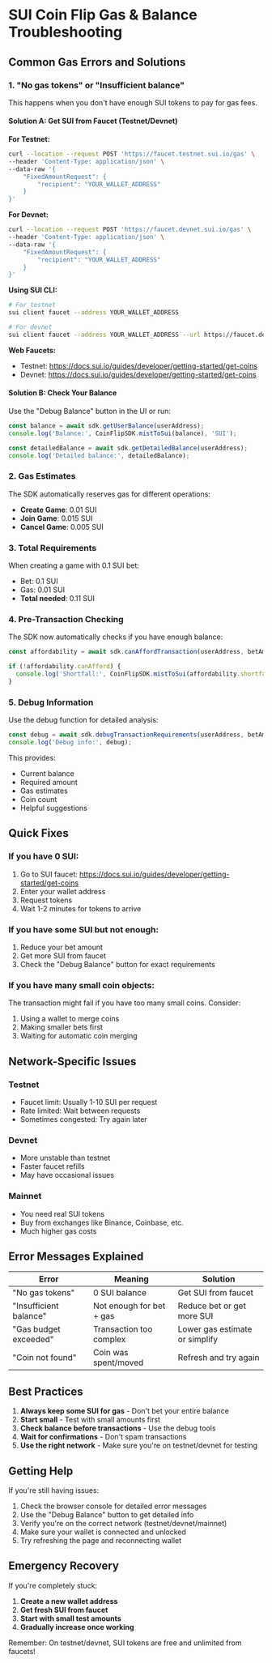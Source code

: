# SUI Coin Flip Gas & Balance Troubleshooting

## Common Gas Errors and Solutions

### 1. "No gas tokens" or "Insufficient balance"

This happens when you don't have enough SUI tokens to pay for gas fees.

#### Solution A: Get SUI from Faucet (Testnet/Devnet)

**For Testnet:**
```bash
curl --location --request POST 'https://faucet.testnet.sui.io/gas' \
--header 'Content-Type: application/json' \
--data-raw '{
    "FixedAmountRequest": {
        "recipient": "YOUR_WALLET_ADDRESS"
    }
}'
```

**For Devnet:**
```bash
curl --location --request POST 'https://faucet.devnet.sui.io/gas' \
--header 'Content-Type: application/json' \
--data-raw '{
    "FixedAmountRequest": {
        "recipient": "YOUR_WALLET_ADDRESS"
    }
}'
```

**Using SUI CLI:**
```bash
# For testnet
sui client faucet --address YOUR_WALLET_ADDRESS

# For devnet  
sui client faucet --address YOUR_WALLET_ADDRESS --url https://faucet.devnet.sui.io/gas
```

**Web Faucets:**
- Testnet: https://docs.sui.io/guides/developer/getting-started/get-coins
- Devnet: https://docs.sui.io/guides/developer/getting-started/get-coins

#### Solution B: Check Your Balance

Use the "Debug Balance" button in the UI or run:

```typescript
const balance = await sdk.getUserBalance(userAddress);
console.log('Balance:', CoinFlipSDK.mistToSui(balance), 'SUI');

const detailedBalance = await sdk.getDetailedBalance(userAddress);
console.log('Detailed balance:', detailedBalance);
```

### 2. Gas Estimates

The SDK automatically reserves gas for different operations:

- **Create Game**: 0.01 SUI
- **Join Game**: 0.015 SUI  
- **Cancel Game**: 0.005 SUI

### 3. Total Requirements

When creating a game with 0.1 SUI bet:
- Bet: 0.1 SUI
- Gas: 0.01 SUI
- **Total needed**: 0.11 SUI

### 4. Pre-Transaction Checking

The SDK now automatically checks if you have enough balance:

```typescript
const affordability = await sdk.canAffordTransaction(userAddress, betAmount, 'create');

if (!affordability.canAfford) {
  console.log('Shortfall:', CoinFlipSDK.mistToSui(affordability.shortfall!), 'SUI');
}
```

### 5. Debug Information

Use the debug function for detailed analysis:

```typescript
const debug = await sdk.debugTransactionRequirements(userAddress, betAmount, 'create');
console.log('Debug info:', debug);
```

This provides:
- Current balance
- Required amount
- Gas estimates
- Coin count
- Helpful suggestions

## Quick Fixes

### If you have 0 SUI:
1. Go to SUI faucet: https://docs.sui.io/guides/developer/getting-started/get-coins
2. Enter your wallet address
3. Request tokens
4. Wait 1-2 minutes for tokens to arrive

### If you have some SUI but not enough:
1. Reduce your bet amount
2. Get more SUI from faucet
3. Check the "Debug Balance" button for exact requirements

### If you have many small coin objects:
The transaction might fail if you have too many small coins. Consider:
1. Using a wallet to merge coins
2. Making smaller bets first
3. Waiting for automatic coin merging

## Network-Specific Issues

### Testnet
- Faucet limit: Usually 1-10 SUI per request
- Rate limited: Wait between requests
- Sometimes congested: Try again later

### Devnet
- More unstable than testnet
- Faster faucet refills
- May have occasional issues

### Mainnet
- You need real SUI tokens
- Buy from exchanges like Binance, Coinbase, etc.
- Much higher gas costs

## Error Messages Explained

| Error | Meaning | Solution |
|-------|---------|----------|
| "No gas tokens" | 0 SUI balance | Get SUI from faucet |
| "Insufficient balance" | Not enough for bet + gas | Reduce bet or get more SUI |
| "Gas budget exceeded" | Transaction too complex | Lower gas estimate or simplify |
| "Coin not found" | Coin was spent/moved | Refresh and try again |

## Best Practices

1. **Always keep some SUI for gas** - Don't bet your entire balance
2. **Start small** - Test with small amounts first
3. **Check balance before transactions** - Use the debug tools
4. **Wait for confirmations** - Don't spam transactions
5. **Use the right network** - Make sure you're on testnet/devnet for testing

## Getting Help

If you're still having issues:

1. Check the browser console for detailed error messages
2. Use the "Debug Balance" button to get detailed info
3. Verify you're on the correct network (testnet/devnet/mainnet)
4. Make sure your wallet is connected and unlocked
5. Try refreshing the page and reconnecting wallet

## Emergency Recovery

If you're completely stuck:

1. **Create a new wallet address**
2. **Get fresh SUI from faucet**
3. **Start with small test amounts**
4. **Gradually increase once working**

Remember: On testnet/devnet, SUI tokens are free and unlimited from faucets! 